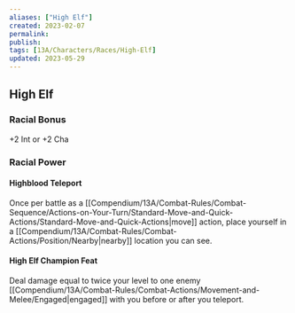 ```yaml
---
aliases: ["High Elf"]
created: 2023-02-07
permalink: 
publish: 
tags: [13A/Characters/Races/High-Elf]
updated: 2023-05-29
---
```


## High Elf

### Racial Bonus

+2 Int or +2 Cha

### Racial Power

#### Highblood Teleport

Once per battle as a [[Compendium/13A/Combat-Rules/Combat-Sequence/Actions-on-Your-Turn/Standard-Move-and-Quick-Actions/Standard-Move-and-Quick-Actions|move]] action, place yourself in a [[Compendium/13A/Combat-Rules/Combat-Actions/Position/Nearby|nearby]] location you can see.

#### High Elf Champion Feat

Deal damage equal to twice your level to one enemy [[Compendium/13A/Combat-Rules/Combat-Actions/Movement-and-Melee/Engaged|engaged]] with you before or after you teleport.
